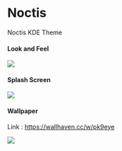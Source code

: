 # Noctis
Noctis KDE Theme

#### Look and Feel 
<img src="https://i.imgur.com/t44kyoq.png">

#### Splash Screen
<img src="https://i.imgur.com/o140eUp.png">

#### Wallpaper

Link : https://wallhaven.cc/w/pk9eye

<img src="https://w.wallhaven.cc/full/pk/wallhaven-pk9eye.jpg">